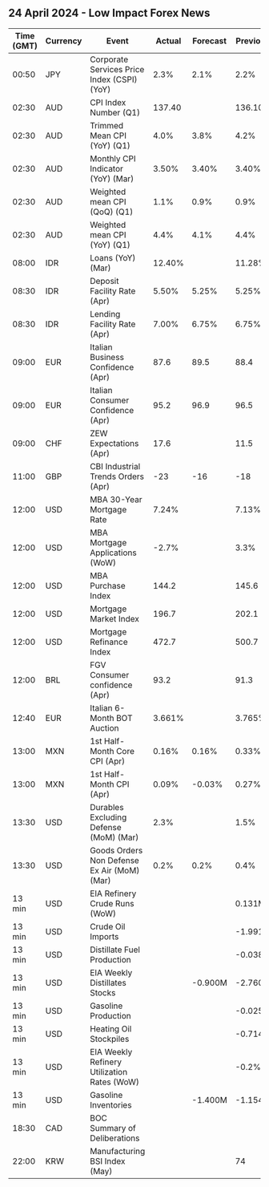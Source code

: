 ## 24 April 2024 - Low Impact Forex News

| Time (GMT) | Currency | Event | Actual | Forecast | Previous |
|------|----------|-------|--------|----------|----------|
| 00:50 | JPY | Corporate Services Price Index (CSPI) (YoY) | 2.3% | 2.1% | 2.2% |
| 02:30 | AUD | CPI Index Number (Q1) | 137.40 |  | 136.10 |
| 02:30 | AUD | Trimmed Mean CPI (YoY) (Q1) | 4.0% | 3.8% | 4.2% |
| 02:30 | AUD | Monthly CPI Indicator (YoY) (Mar) | 3.50% | 3.40% | 3.40% |
| 02:30 | AUD | Weighted mean CPI (QoQ) (Q1) | 1.1% | 0.9% | 0.9% |
| 02:30 | AUD | Weighted mean CPI (YoY) (Q1) | 4.4% | 4.1% | 4.4% |
| 08:00 | IDR | Loans (YoY) (Mar) | 12.40% |  | 11.28% |
| 08:30 | IDR | Deposit Facility Rate (Apr) | 5.50% | 5.25% | 5.25% |
| 08:30 | IDR | Lending Facility Rate (Apr) | 7.00% | 6.75% | 6.75% |
| 09:00 | EUR | Italian Business Confidence (Apr) | 87.6 | 89.5 | 88.4 |
| 09:00 | EUR | Italian Consumer Confidence (Apr) | 95.2 | 96.9 | 96.5 |
| 09:00 | CHF | ZEW Expectations (Apr) | 17.6 |  | 11.5 |
| 11:00 | GBP | CBI Industrial Trends Orders (Apr) | -23 | -16 | -18 |
| 12:00 | USD | MBA 30-Year Mortgage Rate | 7.24% |  | 7.13% |
| 12:00 | USD | MBA Mortgage Applications (WoW) | -2.7% |  | 3.3% |
| 12:00 | USD | MBA Purchase Index | 144.2 |  | 145.6 |
| 12:00 | USD | Mortgage Market Index | 196.7 |  | 202.1 |
| 12:00 | USD | Mortgage Refinance Index | 472.7 |  | 500.7 |
| 12:00 | BRL | FGV Consumer confidence (Apr) | 93.2 |  | 91.3 |
| 12:40 | EUR | Italian 6-Month BOT Auction | 3.661% |  | 3.765% |
| 13:00 | MXN | 1st Half-Month Core CPI (Apr) | 0.16% | 0.16% | 0.33% |
| 13:00 | MXN | 1st Half-Month CPI (Apr) | 0.09% | -0.03% | 0.27% |
| 13:30 | USD | Durables Excluding Defense (MoM) (Mar) | 2.3% |  | 1.5% |
| 13:30 | USD | Goods Orders Non Defense Ex Air (MoM) (Mar) | 0.2% | 0.2% | 0.4% |
| 13 min | USD | EIA Refinery Crude Runs (WoW) |  |  | 0.131M |
| 13 min | USD | Crude Oil Imports |  |  | -1.991M |
| 13 min | USD | Distillate Fuel Production |  |  | -0.038M |
| 13 min | USD | EIA Weekly Distillates Stocks |  | -0.900M | -2.760M |
| 13 min | USD | Gasoline Production |  |  | -0.025M |
| 13 min | USD | Heating Oil Stockpiles |  |  | -0.714M |
| 13 min | USD | EIA Weekly Refinery Utilization Rates (WoW) |  |  | -0.2% |
| 13 min | USD | Gasoline Inventories |  | -1.400M | -1.154M |
| 18:30 | CAD | BOC Summary of Deliberations |  |  |  |
| 22:00 | KRW | Manufacturing BSI Index (May) |  |  | 74 |

